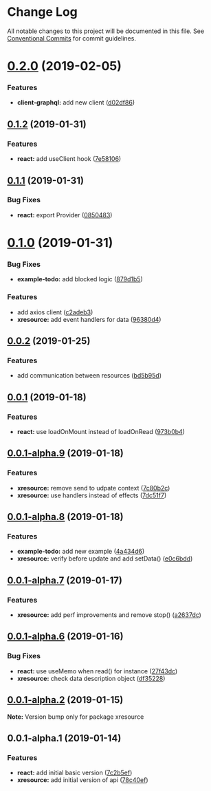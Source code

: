 # Change Log

All notable changes to this project will be documented in this file.
See [Conventional Commits](https://conventionalcommits.org) for commit guidelines.

# [0.2.0](https://github.com/pedronauck/xresource/compare/v0.1.2...v0.2.0) (2019-02-05)


### Features

* **client-graphql:** add new client ([d02df86](https://github.com/pedronauck/xresource/commit/d02df86))





## [0.1.2](https://github.com/pedronauck/xresource/compare/v0.1.1...v0.1.2) (2019-01-31)


### Features

* **react:** add useClient hook ([7e58106](https://github.com/pedronauck/xresource/commit/7e58106))





## [0.1.1](https://github.com/pedronauck/xresource/compare/v0.1.0...v0.1.1) (2019-01-31)


### Bug Fixes

* **react:** export Provider ([0850483](https://github.com/pedronauck/xresource/commit/0850483))





# [0.1.0](https://github.com/pedronauck/xresource/compare/v0.0.2...v0.1.0) (2019-01-31)


### Bug Fixes

* **example-todo:** add blocked logic ([879d1b5](https://github.com/pedronauck/xresource/commit/879d1b5))


### Features

* add axios client ([c2adeb3](https://github.com/pedronauck/xresource/commit/c2adeb3))
* **xresource:** add event handlers for data ([96380d4](https://github.com/pedronauck/xresource/commit/96380d4))





## [0.0.2](https://github.com/pedronauck/xresource/compare/v0.0.1...v0.0.2) (2019-01-25)


### Features

* add communication between resources ([bd5b95d](https://github.com/pedronauck/xresource/commit/bd5b95d))





## [0.0.1](https://github.com/pedronauck/xresource/compare/v0.0.1-alpha.9...v0.0.1) (2019-01-18)


### Features

* **react:** use loadOnMount instead of loadOnRead ([973b0b4](https://github.com/pedronauck/xresource/commit/973b0b4))





## [0.0.1-alpha.9](https://github.com/pedronauck/xresource/compare/v0.0.1-alpha.8...v0.0.1-alpha.9) (2019-01-18)


### Features

* **xresource:** remove send to udpate context ([7c80b2c](https://github.com/pedronauck/xresource/commit/7c80b2c))
* **xresource:** use handlers instead of effects ([7dc51f7](https://github.com/pedronauck/xresource/commit/7dc51f7))





## [0.0.1-alpha.8](https://github.com/pedronauck/xresource/compare/v0.0.1-alpha.7...v0.0.1-alpha.8) (2019-01-18)


### Features

* **example-todo:** add new example ([4a434d6](https://github.com/pedronauck/xresource/commit/4a434d6))
* **xresource:** verify before update and add setData() ([e0c6bdd](https://github.com/pedronauck/xresource/commit/e0c6bdd))





## [0.0.1-alpha.7](https://github.com/pedronauck/xresource/compare/v0.0.1-alpha.6...v0.0.1-alpha.7) (2019-01-17)


### Features

* **xresource:** add perf improvements and remove stop() ([a2637dc](https://github.com/pedronauck/xresource/commit/a2637dc))





## [0.0.1-alpha.6](https://github.com/pedronauck/xresource/compare/v0.0.1-alpha.2...v0.0.1-alpha.6) (2019-01-16)


### Bug Fixes

* **react:** use useMemo when read() for instance ([27f43dc](https://github.com/pedronauck/xresource/commit/27f43dc))
* **xresource:** check data description object ([df35228](https://github.com/pedronauck/xresource/commit/df35228))





## [0.0.1-alpha.2](https://github.com/pedronauck/xresource/compare/v0.0.1-alpha.1...v0.0.1-alpha.2) (2019-01-15)

**Note:** Version bump only for package xresource





## 0.0.1-alpha.1 (2019-01-14)


### Features

* **react:** add initial basic version ([7c2b5ef](https://github.com/pedronauck/xresource/commit/7c2b5ef))
* **xresource:** add initial version of api ([78c40ef](https://github.com/pedronauck/xresource/commit/78c40ef))

